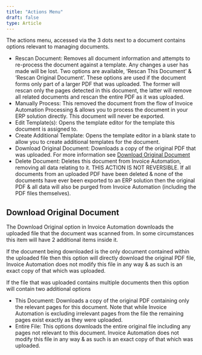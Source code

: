 ```yaml
---
title: "Actions Menu"
draft: false
type: Article
---
```



The actions menu, accessed via the 3 dots next to a document contains options relevant to managing documents.

-	Rescan Document: Removes all document information and attempts to re-process the document against a template. Any changes a user has made will be lost. Two options are available, ‘Rescan This Document’ & ‘Rescan Original Document’. These options are used if the document forms only part of a larger PDF that was uploaded. The former will rescan only the pages detected in this document, the latter will remove all related documents and rescan the entire PDF as it was uploaded.
-	Manually Process: This removed the document from the flow of Invoice Automation Processing & allows you to process the document in your ERP solution directly. This document will never be exported.
-	Edit Template(s): Opens the template editor for the template this document is assigned to.
-	Create Additional Template: Opens the template editor in a blank state to allow you to create additional templates for the document.
-	Download Original Document: Downloads a copy of the original PDF that was uploaded. For more information see [Download Original Document](#download-original-document)
-	Delete Document: Deletes this document from Invoice Automation, removing all data relating to it. THIS ACTION IS NOT REVERSIBLE. If all documents from an uploaded PDF have been deleted & none of the documents have ever been exported to an ERP solution then the original PDF & all data will also be purged from Invoice Automation (including the PDF files themselves).

## Download Original Document

The Download Original option in Invoice Automation downloads the uploaded file that the document was scanned from. In some circumstances this item will have 2 additional items inside it.

If the document being downloaded is the only document contained within the uploaded file then this option will directly download the original PDF file, Invoice Automation does not modify this file in any way & as such is an exact copy of that which was uploaded.

If the file that was uploaded contains multiple documents then this option will contain two additional options

- This Document: Downloads a copy of the original PDF containing only the relevant pages for this document. Note that while Invoice Automation is excluding irrelevant pages from the file the remaining pages exist exactly as they were uploaded.
- Entire File: This options downloads the entire original file including any pages not relevant to this document. Invoice Automation does not modify this file in any way & as such is an exact copy of that which was uploaded.